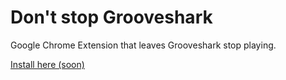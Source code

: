 # Don't stop Grooveshark

Google Chrome Extension that leaves Grooveshark stop playing.

[Install here (soon)]()